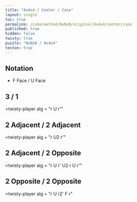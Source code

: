 ```yaml
---
title: "4x4x4 / Center / Case"
layout: single
toc: true
permalink: /cube/method/NxNxN/original/4x4x4/center/case
published: true
hidden: false
twisty: true
puzzle: "NxNxN / 4x4x4"
teston: true
---
```

<span
  id     = "cube"
  puzzle = "{{page.puzzle}}"
  teston = "{{page.teston}}"
  experimental-stickering   = "centers-only"
  experimental-setup-alg    = "f U R f'"
  experimental-setup-anchor = "end" >
</span>

<head>
  <base target="_blank">
</head>



## Notation

- F Face / U Face



## 3 / 1

<twisty-player
  alg = "r U r'"
></twisty-player>



## 2 Adjacent / 2 Adjacent

<twisty-player
  alg = "r U2 r'"
></twisty-player>



## 2 Adjacent / 2 Opposite

<twisty-player
  alg = "r U r' U2 r U r'"
></twisty-player>



## 2 Opposite / 2 Opposite

<twisty-player
  alg = "r U r2' F r"
></twisty-player>
